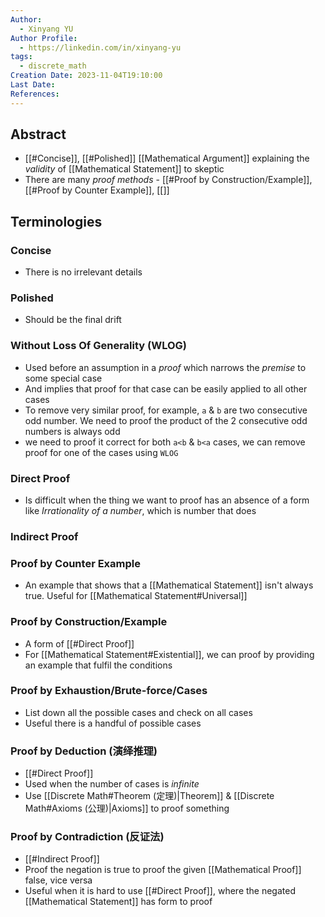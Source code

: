 ```yaml
---
Author:
  - Xinyang YU
Author Profile:
  - https://linkedin.com/in/xinyang-yu
tags:
  - discrete_math
Creation Date: 2023-11-04T19:10:00
Last Date: 
References:
---
```

## Abstract
- [[#Concise]], [[#Polished]] [[Mathematical Argument]] explaining the *validity* of [[Mathematical Statement]] to skeptic
- There are many *proof methods* - [[#Proof by Construction/Example]], [[#Proof by Counter Example]], [[]]


## Terminologies

### Concise
- There is no irrelevant details
### Polished
- Should be the final drift
### Without Loss Of Generality (WLOG)
- Used before an assumption in a *proof* which narrows the *premise* to some special case
- And implies that proof for that case can be easily applied to all other cases
- To remove very similar proof, for example, `a` & `b` are two consecutive odd number. We need to proof the product of the 2 consecutive odd numbers is always odd
- we need to proof it correct for both `a<b` & `b<a` cases, we can remove proof for one of the cases using `WLOG`
### Direct Proof
- Is difficult when the thing we want to proof has an absence of a form like *Irrationality of a number*, which is number that does 
### Indirect Proof

### Proof by Counter Example
- An example that shows that a [[Mathematical Statement]] isn't always true. Useful for [[Mathematical Statement#Universal]]
### Proof by Construction/Example
- A form of [[#Direct Proof]]
- For [[Mathematical Statement#Existential]], we can proof by providing an example that fulfil the conditions
### Proof by Exhaustion/Brute-force/Cases
- List down all the possible cases and check on all cases
- Useful there is a handful of possible cases
### Proof by Deduction (演绎推理)
- [[#Direct Proof]]
- Used when the number of cases is *infinite*
- Use [[Discrete Math#Theorem (定理)|Theorem]] & [[Discrete Math#Axioms (公理)|Axioms]] to proof something
### Proof by Contradiction (反证法)
- [[#Indirect Proof]]
- Proof the negation is true to proof the given [[Mathematical Proof]] false, vice versa
- Useful when it is hard to use [[#Direct Proof]], where the negated [[Mathematical Statement]] has form to proof